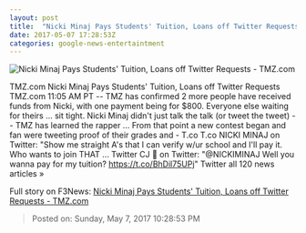 ```yaml
---
layout: post
title:  "Nicki Minaj Pays Students' Tuition, Loans off Twitter Requests - TMZ.com"
date: 2017-05-07 17:28:53Z
categories: google-news-entertaintment
---
```


![Nicki Minaj Pays Students' Tuition, Loans off Twitter Requests - TMZ.com](http://ll-media.tmz.com/2017/05/07/0507-nick-minaj-pays-college-payments-getty-01-1200x630.jpg)

TMZ.com Nicki Minaj Pays Students' Tuition, Loans off Twitter Requests TMZ.com 11:05 AM PT -- TMZ has confirmed 2 more people have received funds from Nicki, with one payment being for $800. Everyone else waiting for theirs ... sit tight. Nicki Minaj didn't just talk the talk (or tweet the tweet) -- TMZ has learned the rapper ... From that point a new contest began and fan were tweeting proof of their grades and - T.co T.co NICKI MINAJ on Twitter: "Show me straight A's that I can verify w/ur school and I'll pay it. Who wants to join THAT ... Twitter CJ 🤴 on Twitter: "@NICKIMINAJ Well you wanna pay for my tuition? https://t.co/BhDil75UPj" Twitter all 120 news articles »


Full story on F3News: [Nicki Minaj Pays Students' Tuition, Loans off Twitter Requests - TMZ.com](http://www.f3nws.com/n/yrYvG)

> Posted on: Sunday, May 7, 2017 10:28:53 PM
